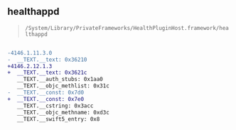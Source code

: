## healthappd

> `/System/Library/PrivateFrameworks/HealthPluginHost.framework/healthappd`

```diff

-4146.1.11.3.0
-  __TEXT.__text: 0x36210
+4146.2.12.1.3
+  __TEXT.__text: 0x3621c
   __TEXT.__auth_stubs: 0x1aa0
   __TEXT.__objc_methlist: 0x31c
-  __TEXT.__const: 0x7d0
+  __TEXT.__const: 0x7e0
   __TEXT.__cstring: 0x3acc
   __TEXT.__objc_methname: 0xd3c
   __TEXT.__swift5_entry: 0x8

```
